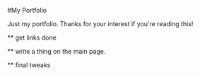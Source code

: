 #My Portfolio

Just my portfolio. Thanks for your interest if you're reading this!

** get links done

** write a thing on the main page.

** final tweaks